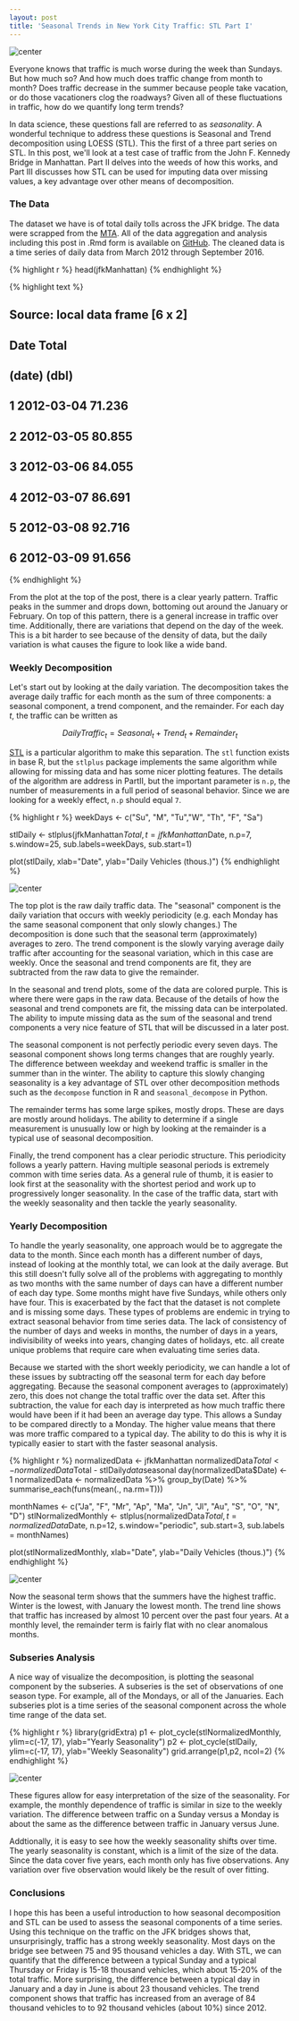 ```yaml
---
layout: post
title: 'Seasonal Trends in New York City Traffic: STL Part I'
---
```



<!-- Loading and formatting data -->


<!-- ggplot of data -->
![center](/figures/STL-Part-I/unnamed-chunk-3-1.png)


Everyone knows that traffic is much worse during the week than Sundays. But how much so? And how much does traffic change from month to month? Does traffic decrease in the summer because people take vacation, or do those vacationers clog the roadways? Given all of these fluctuations in traffic, how do we quantify long term trends?

In data science, these questions fall are referred to as _seasonality_. A wonderful technique to address these questions is Seasonal and Trend decomposition using LOESS (STL). This the first of a three part series on STL. In this post, we'll look at a test case of traffic from the John F. Kennedy Bridge in Manhattan. Part II delves into the weeds of how this works, and Part III discusses how STL can be used for imputing data over missing values, a key advantage over other means of decomposition.

### The Data

The dataset we have is of total daily tolls across the JFK bridge. The data were scrapped from the [MTA][dataLocation]. All of the data aggregation and analysis including this post in .Rmd form is available on [GitHub][source]. The cleaned data is a time series of daily data from March 2012 through September 2016.


{% highlight r %}
head(jfkManhattan)
{% endhighlight %}



{% highlight text %}
## Source: local data frame [6 x 2]
##
##         Date  Total
##       (date)  (dbl)
## 1 2012-03-04 71.236
## 2 2012-03-05 80.855
## 3 2012-03-06 84.055
## 4 2012-03-07 86.691
## 5 2012-03-08 92.716
## 6 2012-03-09 91.656
{% endhighlight %}

From the plot at the top of the post, there is a clear yearly pattern. Traffic peaks in the summer and drops down, bottoming out around the January or February. On top of this pattern, there is a general increase in traffic over time. Additionally, there are variations that depend on the day of the week. This is a bit harder to see because of the density of data, but the daily variation is what causes the figure to look like a wide band.

### Weekly Decomposition

Let's start out by looking at the daily variation. The decomposition takes the average daily traffic for each month as the sum of three components: a seasonal component, a trend component, and the remainder. For each day $t$, the traffic can be written as

$$ DailyTraffic_t = Seasonal_t + Trend_t + Remainder_t $$

[STL][Cleveland] is a particular algorithm to make this separation. The `stl` function exists in base R, but the `stlplus` package implements the same algorithm while allowing for missing data and has some nicer plotting features. The details of the algorithm are address in PartII, but the important parameter is `n.p`, the number of measurements in a full period of seasonal behavior. Since we are looking for a weekly effect, `n.p` should equal `7`.



{% highlight r %}
weekDays <- c("Su", "M", "Tu","W", "Th", "F", "Sa")

stlDaily <- stlplus(jfkManhattan$Total,t=jfkManhattan$Date,
                    n.p=7, s.window=25,
                    sub.labels=weekDays, sub.start=1)

plot(stlDaily, xlab="Date", ylab="Daily Vehicles (thous.)")
{% endhighlight %}

![center](/figures/STL-Part-I/unnamed-chunk-5-1.png)

The top plot is the raw daily traffic data. The "seasonal" component is the daily variation that occurs with weekly periodicity (e.g. each Monday has the same seasonal component that only slowly changes.) The decomposition is done such that the seasonal term (approximately) averages to zero. The trend component is the slowly varying average daily traffic after accounting for the seasonal variation, which in this case are weekly. Once the seasonal and trend components are fit, they are subtracted from the raw data to give the remainder.

In the seasonal and trend plots, some of the data are colored purple. This is where there were gaps in the raw data. Because of the details of how the seasonal and trend componets are fit, the missing data can be interpolated. The ability to impute missing data as the sum of the seasonal and trend components a very nice feature of STL that will be discussed in a later post.

The seasonal component is not perfectly periodic every seven days. The seasonal component shows long terms changes that are roughly yearly. The difference between weekday and weekend traffic is smaller in the summer than in the winter. The ability to capture this slowly changing seasonality is a key advantage of STL over other decomposition methods such as the `decompose` function in R and `seasonal_decompose` in Python.

The remainder terms has some large spikes, mostly drops. These are days are mostly around holidays. The ability to determine if a single measurement is unusually low or high by looking at the remainder is a typical use of seasonal decomposition.

Finally, the trend component has a clear periodic structure. This periodicity follows a yearly pattern. Having multiple seasonal periods is extremely common with time series data. As a general rule of thumb, it is easier to look first at the seasonality with the shortest period and work up to progressively longer seasonality. In the case of the traffic data, start with the weekly seasonality and then tackle the yearly seasonality.

### Yearly Decomposition

To handle the yearly seasonality, one approach would be to aggregate the data to the month. Since each month has a different number of days, instead of looking at the monthly total, we can look at the daily average. But this still doesn't fully solve all of the problems with aggregating to monthly as two months with the same number of days can have a different number of each day type. Some months might have five Sundays, while others only have four. This is exacerbated by the fact that the dataset is not complete and is missing some days. These types of problems are endemic in trying to extract seasonal behavior from time series data. The lack of consistency of the number of days and weeks in months, the number of days in a years, indivisibility of weeks into years, changing dates of holidays, etc. all create unique problems that require care when evaluating time series data.

Because we started with the short weekly periodicity, we can handle a lot of these issues by subtracting off the seasonal term for each day before aggregating. Because the seasonal component averages to (approximately) zero, this does not change the total traffic over the data set. After this subtraction, the value for each day is interpreted as how much traffic there would have been if it had been an average day type. This allows a Sunday to be compared directly to a Monday. The higher value means that there was more traffic compared to a typical day. The ability to do this is why it is typically easier to start with the faster seasonal analysis.


{% highlight r %}
normalizedData <- jfkManhattan
normalizedData$Total <- normalizedData$Total - stlDaily$data$seasonal
day(normalizedData$Date) <- 1
normalizedData <- normalizedData %>%
  group_by(Date) %>%
  summarise_each(funs(mean(., na.rm=T)))

monthNames <- c("Ja", "F", "Mr", "Ap", "Ma", "Jn", "Jl", "Au", "S", "O", "N", "D")
stlNormalizedMonthly <- stlplus(normalizedData$Total, t=normalizedData$Date,
                                n.p=12, s.window="periodic",
                                sub.start=3, sub.labels = monthNames)

plot(stlNormalizedMonthly, xlab="Date", ylab="Daily Vehicles (thous.)")
{% endhighlight %}

![center](/figures/STL-Part-I/unnamed-chunk-6-1.png)

Now the seasonal term shows that the summers have the highest traffic. Winter is the lowest, with January the lowest month.  The trend line shows that traffic has increased by almost 10 percent over the past four years.  At a monthly level, the remainder term is fairly flat with no clear anomalous months.

### Subseries Analysis
A nice way of visualize the decomposition, is plotting the seasonal component by the subseries. A subseries is the set of observations of one season type. For example, all of the Mondays, or all of the Januaries. Each subseries plot is a time series of the seasonal component across the whole time range of the data set.


{% highlight r %}
library(gridExtra)
p1 <- plot_cycle(stlNormalizedMonthly, ylim=c(-17, 17), ylab="Yearly Seasonality")
p2 <- plot_cycle(stlDaily, ylim=c(-17, 17), ylab="Weekly Seasonality")
grid.arrange(p1,p2, ncol=2)
{% endhighlight %}

![center](/figures/STL-Part-I/unnamed-chunk-7-1.png)

These figures allow for easy interpretation of the size of the seasonality. For example, the monthly dependence of traffic is similar in size to the weekly variation. The difference between traffic on a Sunday versus a Monday is about the same as the difference between traffic in January versus June.

Addtionally, it is easy to see how the weekly seasonality shifts over time. The yearly seasonality is constant, which is a limit of the size of the data. Since the data cover five years, each month only has five observations. Any variation over five observation would likely be the result of over fitting.


### Conclusions

I hope this has been a useful introduction to how seasonal decomposition and STL can be used to assess the seasonal components of a time series. Using this technique on the traffic on the JFK bridges shows that, unsurprisingly, traffic has a strong weekly seasonality. Most days on the bridge see between 75 and 95 thousand vehicles a day. With STL, we can quantify that the difference between a typical Sunday and a typical Thursday or Friday is 15-18 thousand vehicles, which about 15-20% of the total traffic. More surprising, the difference between a typical day in January and a day in June is about 23 thousand vehicles. The trend component shows that traffic has increased from an average of 84 thousand vehicles to to 92 thousand vehicles (about 10%) since 2012.

[Cleveland]: http://www.wessa.net/download/stl.pdf
[dataLocation]: http://web.mta.info/developers/data/bandt/trafficdata.html
[source]: https://github.com/dillongardner/NYTraffic
